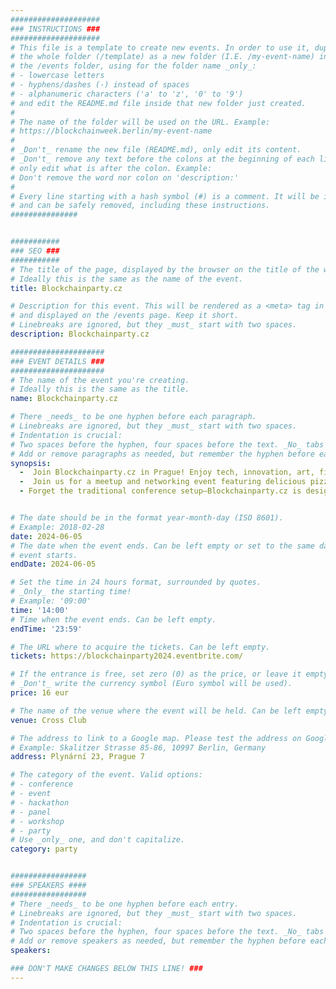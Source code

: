 ```yaml
---
####################
### INSTRUCTIONS ###
####################
# This file is a template to create new events. In order to use it, duplicate
# the whole folder (/template) as a new folder (I.E. /my-event-name) inside of
# the /events folder, using for the folder name _only_:
# - lowercase letters
# - hyphens/dashes (-) instead of spaces
# - alphanumeric characters ('a' to 'z', '0' to '9')
# and edit the README.md file inside that new folder just created.
#
# The name of the folder will be used on the URL. Example:
# https://blockchainweek.berlin/my-event-name
#
# _Don't_ rename the new file (README.md), only edit its content.
# _Don't_ remove any text before the colons at the beginning of each line,
# only edit what is after the colon. Example:
# Don't remove the word nor colon on 'description:'
#
# Every line starting with a hash symbol (#) is a comment. It will be ignored
# and can be safely removed, including these instructions.
###############


###########
### SEO ###
###########
# The title of the page, displayed by the browser on the title of the window.
# Ideally this is the same as the name of the event.
title: Blockchainparty.cz

# Description for this event. This will be rendered as a <meta> tag in the HTML,
# and displayed on the /events page. Keep it short.
# Linebreaks are ignored, but they _must_ start with two spaces.
description: Blockchainparty.cz

#####################
### EVENT DETAILS ###
#####################
# The name of the event you're creating.
# Ideally this is the same as the title.
name: Blockchainparty.cz

# There _needs_ to be one hyphen before each paragraph.
# Linebreaks are ignored, but they _must_ start with two spaces.
# Indentation is crucial:
# Two spaces before the hyphen, four spaces before the text. _No_ tabs allowed.
# Add or remove paragraphs as needed, but remember the hyphen before each entry.
synopsis: 
  -  Join Blockchainparty.cz in Prague! Enjoy tech, innovation, art, film, networking, and pizza with top speakers. June 5, 2024, at Club Cross.
  -  Join us for a meetup and networking event featuring delicious pizza from Pizza DAO and a short movie screening from the Bitcoin FilmFest showcase. The event take place on June 5th from 2:00 PM till 05:00 AM. In the evening, from 10:00 PM our DJs will keep the beats going throughout the night.
  - Forget the traditional conference setup—Blockchainparty.cz is designed for artists, founders, startups, investors, and developers seeking authentic, meaningful connections. Immerse yourself in an electric atmosphere with delicious pizza from clay oven, vibrant music, interesting short films and refreshing drinks, making networking a genuinely enjoyable experience.


# The date should be in the format year-month-day (ISO 8601).
# Example: 2018-02-28
date: 2024-06-05
# The date when the event ends. Can be left empty or set to the same day the
# event starts.
endDate: 2024-06-05

# Set the time in 24 hours format, surrounded by quotes.
# _Only_ the starting time!
# Example: '09:00'
time: '14:00'
# Time when the event ends. Can be left empty.
endTime: '23:59'

# The URL where to acquire the tickets. Can be left empty.
tickets: https://blockchainparty2024.eventbrite.com/

# If the entrance is free, set zero (0) as the price, or leave it empty.
# _Don't_ write the currency symbol (Euro symbol will be used).
price: 16 eur

# The name of the venue where the event will be held. Can be left empty.
venue: Cross Club

# The address to link to a Google map. Please test the address on Google Maps.
# Example: Skalitzer Strasse 85-86, 10997 Berlin, Germany
address: Plynární 23, Prague 7

# The category of the event. Valid options:
# - conference
# - event
# - hackathon
# - panel
# - workshop
# - party
# Use _only_ one, and don't capitalize.
category: party


#################
### SPEAKERS ####
#################
# There _needs_ to be one hyphen before each entry.
# Linebreaks are ignored, but they _must_ start with two spaces.
# Indentation is crucial:
# Two spaces before the hyphen, four spaces before the text. _No_ tabs allowed.
# Add or remove speakers as needed, but remember the hyphen before each entry.
speakers:

### DON'T MAKE CHANGES BELOW THIS LINE! ###
---
```


<!-- ### DON'T MAKE CHANGES BELOW THIS LINE! ### -->

<Event-Content/>
